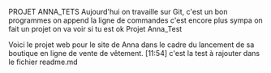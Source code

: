 PROJET ANNA_TETS
Aujourd'hui on travaille sur Git, c'est un bon programmes 
on append la ligne de commandes 
c'est encore plus sympa 
on fait un projet 
on va voir si tu est ok 
Projet Anna_Test

Voici le projet web pour le site de Anna dans le cadre du lancement de sa boutique en ligne de vente de vêtement.
[11:54]
c'est la test à rajouter dans le fichier readme.md